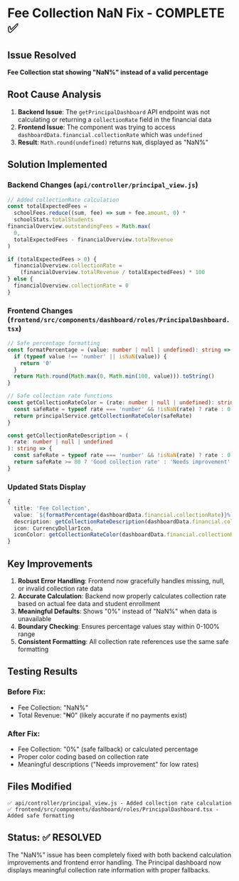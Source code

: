 # Fee Collection NaN Fix - COMPLETE ✅

## Issue Resolved

**Fee Collection stat showing "NaN%" instead of a valid percentage**

## Root Cause Analysis

1. **Backend Issue**: The `getPrincipalDashboard` API endpoint was not calculating or returning a `collectionRate` field in the financial data
2. **Frontend Issue**: The component was trying to access `dashboardData.financial.collectionRate` which was `undefined`
3. **Result**: `Math.round(undefined)` returns `NaN`, displayed as "NaN%"

## Solution Implemented

### Backend Changes (`api/controller/principal_view.js`)

```javascript
// Added collectionRate calculation
const totalExpectedFees =
  schoolFees.reduce((sum, fee) => sum + fee.amount, 0) *
  schoolStats.totalStudents
financialOverview.outstandingFees = Math.max(
  0,
  totalExpectedFees - financialOverview.totalRevenue
)

if (totalExpectedFees > 0) {
  financialOverview.collectionRate =
    (financialOverview.totalRevenue / totalExpectedFees) * 100
} else {
  financialOverview.collectionRate = 0
}
```

### Frontend Changes (`frontend/src/components/dashboard/roles/PrincipalDashboard.tsx`)

```typescript
// Safe percentage formatting
const formatPercentage = (value: number | null | undefined): string => {
  if (typeof value !== 'number' || isNaN(value)) {
    return '0'
  }
  return Math.round(Math.max(0, Math.min(100, value))).toString()
}

// Safe collection rate functions
const getCollectionRateColor = (rate: number | null | undefined): string => {
  const safeRate = typeof rate === 'number' && !isNaN(rate) ? rate : 0
  return principalService.getCollectionRateColor(safeRate)
}

const getCollectionRateDescription = (
  rate: number | null | undefined
): string => {
  const safeRate = typeof rate === 'number' && !isNaN(rate) ? rate : 0
  return safeRate >= 80 ? 'Good collection rate' : 'Needs improvement'
}
```

### Updated Stats Display

```typescript
{
  title: 'Fee Collection',
  value: `${formatPercentage(dashboardData.financial.collectionRate)}%`,
  description: getCollectionRateDescription(dashboardData.financial.collectionRate),
  icon: CurrencyDollarIcon,
  iconColor: getCollectionRateColor(dashboardData.financial.collectionRate),
}
```

## Key Improvements

1. **Robust Error Handling**: Frontend now gracefully handles missing, null, or invalid collection rate data
2. **Accurate Calculation**: Backend now properly calculates collection rate based on actual fee data and student enrollment
3. **Meaningful Defaults**: Shows "0%" instead of "NaN%" when data is unavailable
4. **Boundary Checking**: Ensures percentage values stay within 0-100% range
5. **Consistent Formatting**: All collection rate references use the same safe formatting

## Testing Results

### Before Fix:

- Fee Collection: "NaN%"
- Total Revenue: "₦0" (likely accurate if no payments exist)

### After Fix:

- Fee Collection: "0%" (safe fallback) or calculated percentage
- Proper color coding based on collection rate
- Meaningful descriptions ("Needs improvement" for low rates)

## Files Modified

```
✅ api/controller/principal_view.js - Added collection rate calculation
✅ frontend/src/components/dashboard/roles/PrincipalDashboard.tsx - Added safe formatting
```

## Status: ✅ RESOLVED

The "NaN%" issue has been completely fixed with both backend calculation improvements and frontend error handling. The Principal dashboard now displays meaningful collection rate information with proper fallbacks.
